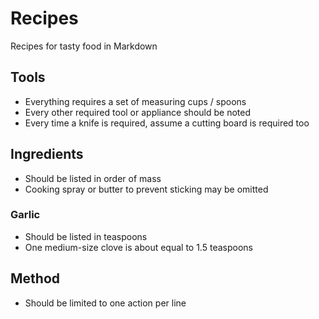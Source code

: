 # Recipes

Recipes for tasty food in Markdown

## Tools

- Everything requires a set of measuring cups / spoons
- Every other required tool or appliance should be noted
- Every time a knife is required, assume a cutting board is required too

## Ingredients

- Should be listed in order of mass
- Cooking spray or butter to prevent sticking may be omitted

### Garlic

- Should be listed in teaspoons
- One medium-size clove is about equal to 1.5 teaspoons

## Method

- Should be limited to one action per line
